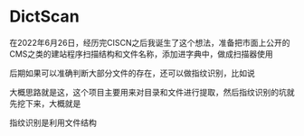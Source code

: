# DictScan

在2022年6月26日，经历完CISCN之后我诞生了这个想法，准备把市面上公开的CMS之类的建站程序扫描结构和文件名称，添加进字典中，做成扫描器使用

后期如果可以准确判断大部分文件的存在，还可以做指纹识别，比如说

大概思路就是这，这个项目主要用来对目录和文件进行提取，然后指纹识别的坑就先挖下来，大概就是

指纹识别是利用文件结构

